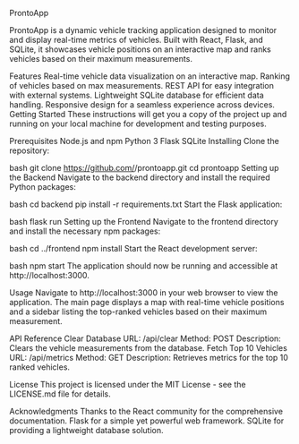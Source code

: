 ProntoApp


ProntoApp is a dynamic vehicle tracking application designed to monitor and display real-time metrics of vehicles. Built with React, Flask, and SQLite, it showcases vehicle positions on an interactive map and ranks vehicles based on their maximum measurements.

Features
Real-time vehicle data visualization on an interactive map.
Ranking of vehicles based on max measurements.
REST API for easy integration with external systems.
Lightweight SQLite database for efficient data handling.
Responsive design for a seamless experience across devices.
Getting Started
These instructions will get you a copy of the project up and running on your local machine for development and testing purposes.

Prerequisites
Node.js and npm
Python 3
Flask
SQLite
Installing
Clone the repository:

bash
git clone https://github.com/<your-username>/prontoapp.git
cd prontoapp
Setting up the Backend
Navigate to the backend directory and install the required Python packages:

bash
cd backend
pip install -r requirements.txt
Start the Flask application:

bash
flask run
Setting up the Frontend
Navigate to the frontend directory and install the necessary npm packages:

bash
cd ../frontend
npm install
Start the React development server:

bash
npm start
The application should now be running and accessible at http://localhost:3000.

Usage
Navigate to http://localhost:3000 in your web browser to view the application. The main page displays a map with real-time vehicle positions and a sidebar listing the top-ranked vehicles based on their maximum measurement.

API Reference
Clear Database
URL: /api/clear
Method: POST
Description: Clears the vehicle measurements from the database.
Fetch Top 10 Vehicles
URL: /api/metrics
Method: GET
Description: Retrieves metrics for the top 10 ranked vehicles.


License
This project is licensed under the MIT License - see the LICENSE.md file for details.

Acknowledgments
Thanks to the React community for the comprehensive documentation.
Flask for a simple yet powerful web framework.
SQLite for providing a lightweight database solution.

